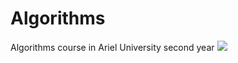 # Algorithms
Algorithms course in Ariel University second year
![](https://github.com/spyroy/mtg3/blob/master/Ex3/data/what-does-recognition-meansquidward-cleaning-gif-2.gif)
